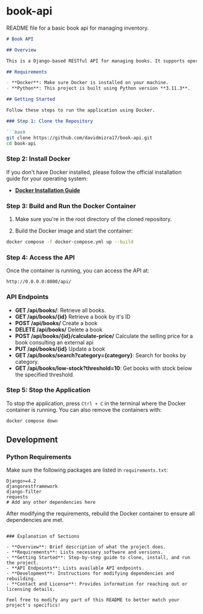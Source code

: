 # book-api
README file for a basic book api for managing inventory.

```markdown
# Book API

## Overview

This is a Django-based RESTful API for managing books. It supports operations like searching for books by category and retrieving low-stock book entries.

## Requirements

- **Docker**: Make sure Docker is installed on your machine.
- **Python**: This project is built using Python version **3.11.3**.

## Getting Started

Follow these steps to run the application using Docker.

### Step 1: Clone the Repository

```bash
git clone https://github.com/davidmizra17/book-api.git
cd book-api
```

### Step 2: Install Docker

If you don't have Docker installed, please follow the official installation guide for your operating system:

- **[Docker Installation Guide](https://docs.docker.com/get-docker/)**

### Step 3: Build and Run the Docker Container

1. Make sure you're in the root directory of the cloned repository.

2. Build the Docker image and start the container:

```bash
docker compose -f docker-compose.yml up --build
```

### Step 4: Access the API

Once the container is running, you can access the API at:

```plaintext
http://0.0.0.0:8000/api/
```

### API Endpoints

- **GET /api/books/**: Retrieve all books.
- **GET /api/books/{id}** Retrieve a book by it's ID
- **POST /api/books/** Create a book
- **DELETE /api/books/** Delete a book
- **POST /api/books/{id}/calculate-price/** Calculate the selling price for a book consulting an external api
- **PUT /api/books/{id}** Update a book
- **GET /api/books/search?category={category}**: Search for books by category.
- **GET /api/books/low-stock?threshold=10**: Get books with stock below the specified threshold.

### Step 5: Stop the Application

To stop the application, press `Ctrl + C` in the terminal where the Docker container is running. You can also remove the containers with:

```bash
docker compose down
```

## Development

### Python Requirements

Make sure the following packages are listed in `requirements.txt`:

```
Django>=4.2
djangorestframework
django-filter
requests
# Add any other dependencies here
```

After modifying the requirements, rebuild the Docker container to ensure all dependencies are met.

```

### Explanation of Sections

- **Overview**: Brief description of what the project does.
- **Requirements**: Lists necessary software and versions.
- **Getting Started**: Step-by-step guide to clone, install, and run the project.
- **API Endpoints**: Lists available API endpoints.
- **Development**: Instructions for modifying dependencies and rebuilding.
- **Contact and License**: Provides information for reaching out or licensing details.

Feel free to modify any part of this README to better match your project's specifics!
